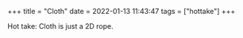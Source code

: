 +++
title = "Cloth"
date = 2022-01-13 11:43:47
tags = ["hottake"]
+++

Hot take: Cloth is just a 2D rope.
